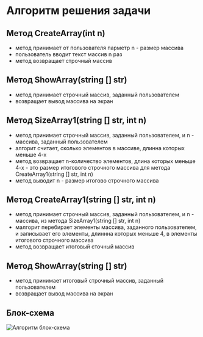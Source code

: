# Алгоритм решения задачи
## Метод CreateArray(int n)
* метод принимает от пользователя парметр n - размер массива
* пользователь вводит текст массив n раз
* метод возвращает строчный массив
## Метод ShowArray(string [] str)
* метод принимает строчный массив, заданный пользователем
* возвращает вывод массива на экран
## Метод  SizeArray1(string [] str, int n)
* метод принимает строчный массив, заданный пользователем, и n - массива, заданный пользователем
* алгорит считает, сколько элементов в массиве, длинна которых меньше 4-х
* метод возвращает n-количество элементов, длина которых меньше 4-х - это размер итогового строчного массива для метода CreateArray1(string [] str, int n)
* метод выводит n - размер итогово строчного массива
## Метод CreateArray1(string [] str, int n)
* метод принимает  строчный массив, заданный пользователем, и n - массива, из метода SizeArray1(string [] str, int n)
* малгорит перебирает элементы массива, заданного пользователем, и записывает его элементы, длиннна которых меньше 4, в элементы итогового строчного массива
* метод возвращает итоговый сточный массив
## Метод ShowArray(string [] str)
* метод принимает итоговый строчный массив, заданный пользователем
* возвращает вывод массива на экран

## Блок-схема
![Алгоритм блок-схема](map.jpg)



